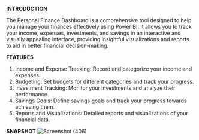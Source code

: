 **INTRODUCTION**

The Personal Finance Dashboard is a comprehensive tool designed to help you manage your finances effectively using Power BI. 
It allows you to track your income, expenses, investments, and savings in an interactive and visually appealing interface, 
providing insightful visualizations and reports to aid in better financial decision-making.

**FEATURES**

1) Income and Expense Tracking: Record and categorize your income and expenses.
2) Budgeting: Set budgets for different categories and track your progress.
3) Investment Tracking: Monitor your investments and analyze their performance.
4) Savings Goals: Define savings goals and track your progress towards achieving them.
5) Reports and Visualizations: Detailed reports and visualizations of your financial data.

**SNAPSHOT**
![Screenshot (406)](https://github.com/bholeanushka/Personal-Finance-Analysis-/assets/105558175/bdc9b570-c68c-42c9-aaf2-80918d26fae3)
